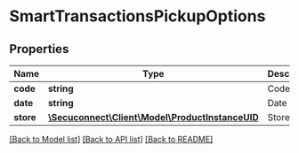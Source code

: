 # SmartTransactionsPickupOptions

## Properties
Name | Type | Description | Notes
------------ | ------------- | ------------- | -------------
**code** | **string** | Code | [optional] 
**date** | **string** | Date | [optional] 
**store** | [**\Secuconnect\Client\Model\ProductInstanceUID**](ProductInstanceUID.md) | Store | [optional] 

[[Back to Model list]](../README.md#documentation-for-models) [[Back to API list]](../README.md#documentation-for-api-endpoints) [[Back to README]](../README.md)


